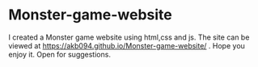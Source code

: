 # Monster-game-website
I created a Monster game website using html,css and js.
The site can be viewed at https://akb094.github.io/Monster-game-website/ .
Hope you enjoy it.
Open for suggestions.
